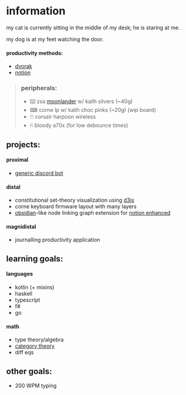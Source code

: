 # information

my cat is currently sitting in the middle of my desk; he is staring at me.

my dog is at my feet watching the door.

#### productivity methods:

- [dvorak](https://dvorak-keyboard.com/)
- [notion](https://notion.so)

> ### peripherals:
> - ⌨️ zsa [moonlander](https://configure.zsa.io/embed/moonlander/layouts/P7DxJ/latest/0) w/ kailh silvers (~40g)
> - ⌨ corne lp w/ kalih choc pinks (~20g) (wip board)
> - 🖱️ corsair harpoon wireless
> - 🖱 bloody a70x (for low debounce times)


## projects:

#### proximal

- [generic discord bot](https://github.com/Irr0n/DreamgroveBot)

#### distal

- constitutional set-theory visualization using [d3js](https://d3js.org/)
- corne keyboard firmware layout with many layers
- [obsidian](https://obsidian.md/)-like node linking graph extension for [notion enhanced](https://notion-enhancer.github.io/)

#### magnidistal

- journalling productivity application


## learning goals:

#### languages

- kotlin (+ mixins)
- haskell
- typescript
- f\#
- go

#### math

- type theory/algebra
- [category theory](https://youtu.be/I8LbkfSSR58)
- diff eqs

## other goals:

- 200 WPM typing
